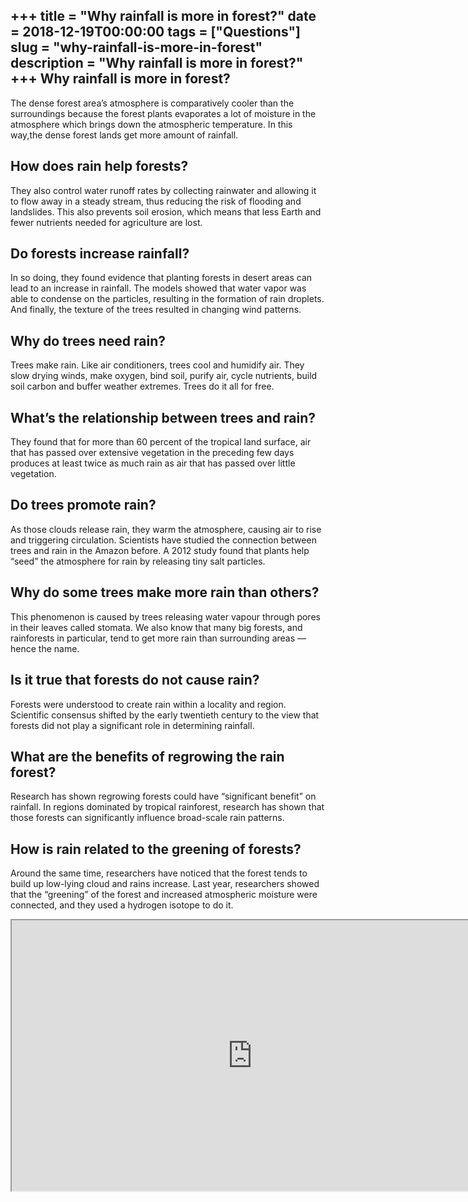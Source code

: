 +++
title = "Why rainfall is more in forest?"
date = 2018-12-19T00:00:00
tags = ["Questions"]
slug = "why-rainfall-is-more-in-forest"
description = "Why rainfall is more in forest?"
+++
Why rainfall is more in forest?
-------------------------------

The dense forest area’s atmosphere is comparatively cooler than the surroundings because the forest plants evaporates a lot of moisture in the atmosphere which brings down the atmospheric temperature. In this way,the dense forest lands get more amount of rainfall.

How does rain help forests?
---------------------------

They also control water runoff rates by collecting rainwater and allowing it to flow away in a steady stream, thus reducing the risk of flooding and landslides. This also prevents soil erosion, which means that less Earth and fewer nutrients needed for agriculture are lost.

Do forests increase rainfall?
-----------------------------

In so doing, they found evidence that planting forests in desert areas can lead to an increase in rainfall. The models showed that water vapor was able to condense on the particles, resulting in the formation of rain droplets. And finally, the texture of the trees resulted in changing wind patterns.

Why do trees need rain?
-----------------------

Trees make rain. Like air conditioners, trees cool and humidify air. They slow drying winds, make oxygen, bind soil, purify air, cycle nutrients, build soil carbon and buffer weather extremes. Trees do it all for free.

What’s the relationship between trees and rain?
-----------------------------------------------

They found that for more than 60 percent of the tropical land surface, air that has passed over extensive vegetation in the preceding few days produces at least twice as much rain as air that has passed over little vegetation.

Do trees promote rain?
----------------------

As those clouds release rain, they warm the atmosphere, causing air to rise and triggering circulation. Scientists have studied the connection between trees and rain in the Amazon before. A 2012 study found that plants help “seed” the atmosphere for rain by releasing tiny salt particles.

Why do some trees make more rain than others?
---------------------------------------------

This phenomenon is caused by trees releasing water vapour through pores in their leaves called stomata. We also know that many big forests, and rainforests in particular, tend to get more rain than surrounding areas — hence the name.

Is it true that forests do not cause rain?
------------------------------------------

Forests were understood to create rain within a locality and region. Scientific consensus shifted by the early twentieth century to the view that forests did not play a significant role in determining rainfall.

What are the benefits of regrowing the rain forest?
---------------------------------------------------

Research has shown regrowing forests could have “significant benefit” on rainfall. In regions dominated by tropical rainforest, research has shown that those forests can significantly influence broad-scale rain patterns.

How is rain related to the greening of forests?
-----------------------------------------------

Around the same time, researchers have noticed that the forest tends to build up low-lying cloud and rains increase. Last year, researchers showed that the “greening” of the forest and increased atmospheric moisture were connected, and they used a hydrogen isotope to do it.

<iframe allow="accelerometer; autoplay; clipboard-write; encrypted-media; gyroscope; picture-in-picture" allowfullscreen="" class="__youtube_prefs__  epyt-is-override  no-lazyload" data-no-lazy="1" data-origheight="433" data-origwidth="770" data-skipgform_ajax_framebjll="" height="433" id="_ytid_26880" loading="lazy" src="https://www.youtube.com/embed/4jvI4o9-op8?enablejsapi=1&autoplay=0&cc_load_policy=0&cc_lang_pref=&iv_load_policy=1&loop=0&modestbranding=0&rel=1&fs=1&playsinline=0&autohide=2&theme=dark&color=red&controls=1&" title="YouTube player" width="770"></iframe>